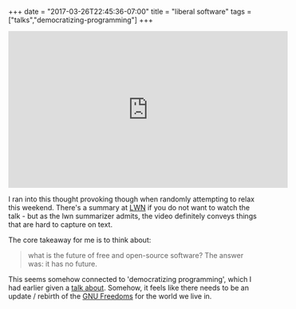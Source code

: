 +++
date = "2017-03-26T22:45:36-07:00"
title = "liberal software"
tags = ["talks","democratizing-programming"]
+++

<iframe width="560" height="315" src="https://www.youtube.com/embed/i3nJR7PNgI4?ecver=1" frameborder="0" allowfullscreen></iframe>

I ran into this thought provoking though when randomly attempting to relax this weekend. There's a summary at [LWN](https://lwn.net/Articles/712376/) if you do not want to watch the talk - but as the lwn summarizer admits, the video definitely conveys things that are hard to capture on text.

The core takeaway for me is to think about:

> what is the future of free and open-source software? The answer was: it has no future. 

This seems somehow connected to 'democratizing programming', which I had earlier given a [talk about](https://www.youtube.com/watch?v=rEyqVXzCJJc). Somehow, it feels like there needs to be an update / rebirth of the [GNU Freedoms](https://www.gnu.org/philosophy/free-sw.en.html) for the world we live in.
